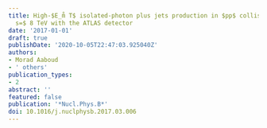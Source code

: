```yaml
---
title: High-$E_m̊ T$ isolated-photon plus jets production in $pp$ collisions at $sqrt
  s=$ 8 TeV with the ATLAS detector
date: '2017-01-01'
draft: true
publishDate: '2020-10-05T22:47:03.925040Z'
authors:
- Morad Aaboud
- ' others'
publication_types:
- 2
abstract: ''
featured: false
publication: '*Nucl.Phys.B*'
doi: 10.1016/j.nuclphysb.2017.03.006
---
```


